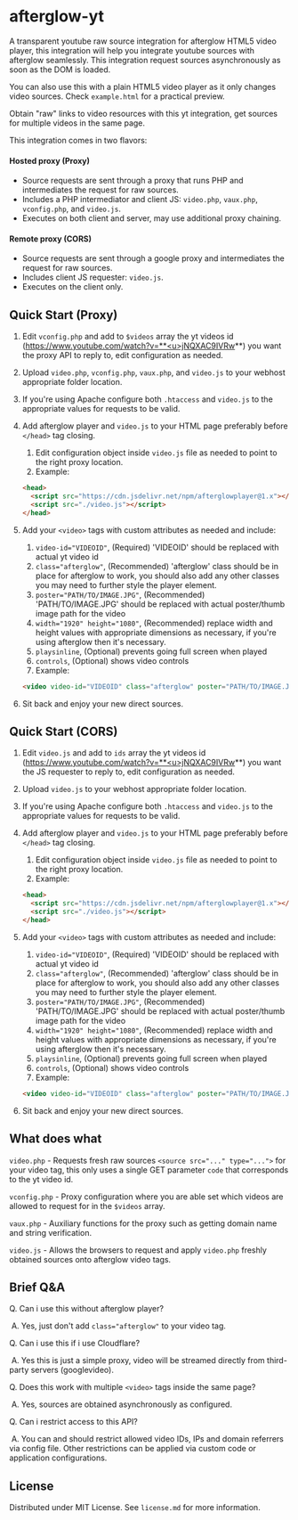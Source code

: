 # afterglow-yt
A transparent youtube raw source integration for afterglow HTML5 video player, this integration will help you integrate youtube sources with afterglow seamlessly. This integration request sources asynchronously as soon as the DOM is loaded.

You can also use this with a plain HTML5 video player as it only changes video sources. Check `example.html` for a practical preview.

Obtain "raw" links to video resources with this yt integration, get sources for multiple videos in the same page.

This integration comes in two flavors:

#### Hosted proxy (Proxy)

- Source requests are sent through a proxy that runs PHP and intermediates the request for raw sources.
- Includes a PHP intermediator and client JS: `video.php`, `vaux.php`, `vconfig.php`, and `video.js`.
- Executes on both client and server, may use additional proxy chaining.

#### Remote proxy (CORS)

- Source requests are sent through a google proxy and intermediates the request for raw sources.
- Includes client JS requester: `video.js`.
- Executes on the client only.

## Quick Start (Proxy)

1. Edit `vconfig.php` and add to `$videos` array the yt videos id (https://www.youtube.com/watch?v=**<u>jNQXAC9IVRw</u>**) you want the proxy API to reply to, edit configuration as needed.

  2. Upload `video.php`, `vconfig.php`, `vaux.php`, and `video.js` to your webhost appropriate folder location.

  3. If you're using Apache configure both `.htaccess` and `video.js` to the appropriate values for requests to be valid.

4. Add afterglow player and `video.js` to your HTML page preferably before `</head>` tag closing.
   1. Edit configuration object inside `video.js` file as needed to point to the right proxy location.
   2. Example:
   ```html
   <head>
     <script src="https://cdn.jsdelivr.net/npm/afterglowplayer@1.x"></script>
     <script src="./video.js"></script>
   </head>
   ```
   
5. Add your `<video>` tags with custom attributes as needed and include:
   1. `video-id="VIDEOID"`, (Required) 'VIDEOID' should be replaced with actual yt video id
   2. `class="afterglow"`, (Recommended) 'afterglow' class should be in place for afterglow to work, you should also add any other classes you may need to further style the player element.
   3. `poster="PATH/TO/IMAGE.JPG"`, (Recommended) 'PATH/TO/IMAGE.JPG' should be replaced with actual poster/thumb image path for the video
   4. `width="1920" height="1080"`, (Recommended) replace width and height values with appropriate dimensions as necessary, if you're using afterglow then it's necessary.
   5. `playsinline`, (Optional) prevents going full screen when played
   6. `controls`, (Optional) shows video controls
   7. Example:
   ```html
   <video video-id="VIDEOID" class="afterglow" poster="PATH/TO/IMAGE.JPG" width="1920" height="1080" playsinline controls></video>
   ```
   
6. Sit back and enjoy your new direct sources.

## Quick Start (CORS)

1. Edit `video.js` and add to `ids` array the yt videos id (https://www.youtube.com/watch?v=**<u>jNQXAC9IVRw</u>**) you want the JS requester to reply to, edit configuration as needed.

2. Upload `video.js` to your webhost appropriate folder location.

3. If you're using Apache configure both `.htaccess` and `video.js` to the appropriate values for requests to be valid.

4. Add afterglow player and `video.js` to your HTML page preferably before `</head>` tag closing.

   1. Edit configuration object inside `video.js` file as needed to point to the right proxy location.
   2. Example:

   ```html
   <head>
     <script src="https://cdn.jsdelivr.net/npm/afterglowplayer@1.x"></script>
     <script src="./video.js"></script>
   </head>
   ```

5. Add your `<video>` tags with custom attributes as needed and include:

   1. `video-id="VIDEOID"`, (Required) 'VIDEOID' should be replaced with actual yt video id
   2. `class="afterglow"`, (Recommended) 'afterglow' class should be in place for afterglow to work, you should also add any other classes you may need to further style the player element.
   3. `poster="PATH/TO/IMAGE.JPG"`, (Recommended) 'PATH/TO/IMAGE.JPG' should be replaced with actual poster/thumb image path for the video
   4. `width="1920" height="1080"`, (Recommended) replace width and height values with appropriate dimensions as necessary, if you're using afterglow then it's necessary.
   5. `playsinline`, (Optional) prevents going full screen when played
   6. `controls`, (Optional) shows video controls
   7. Example:

   ```html
   <video video-id="VIDEOID" class="afterglow" poster="PATH/TO/IMAGE.JPG" width="1920" height="1080" playsinline controls></video>
   ```

6. Sit back and enjoy your new direct sources.

## What does what

`video.php` - Requests fresh raw sources `<source src="..." type="...">` for your video tag, this only uses a single GET parameter `code` that corresponds to the yt video id.

`vconfig.php` - Proxy configuration where you are able set which videos are allowed to request for in the `$videos` array.

`vaux.php` - Auxiliary functions for the proxy such as getting domain name and string verification.

`video.js` - Allows the browsers to request and apply `video.php` freshly obtained sources onto afterglow video tags.

## Brief Q&A

Q. Can i use this without afterglow player?

​	A. Yes, just don't add `class="afterglow"` to your video tag. 

Q. Can i use this if i use Cloudflare?

​	A. Yes this is just a simple proxy, video will be streamed directly from third-party servers (googlevideo).

Q. Does this work with multiple `<video>` tags inside the same page?

​	A. Yes, sources are obtained asynchronously as configured.

Q. Can i restrict access to this API?

​	A. You can and should restrict allowed video IDs, IPs and domain referrers via config file. Other restrictions can be applied via custom code or application configurations.

## License

Distributed under MIT License. See `license.md` for more information.
